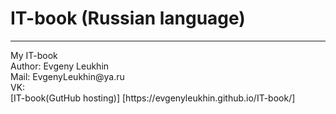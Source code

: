 # IT-book (Russian language)
<hr>
My IT-book 
<br>
Author: Evgeny Leukhin
<br>
Mail: EvgenyLeukhin@ya.ru
<br>
VK: <https://vk.com/leukhin_ei>
<br>
[IT-book(GutHub hosting)] [https://evgenyleukhin.github.io/IT-book/]
<!-- http://radioprog.ru/post/81 -->